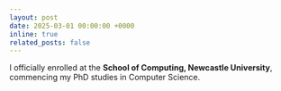 ```yaml
---
layout: post
date: 2025-03-01 00:00:00 +0000 
inline: true
related_posts: false
---
```

 I officially enrolled at the **School of Computing, Newcastle University**, commencing my PhD studies in Computer Science.



